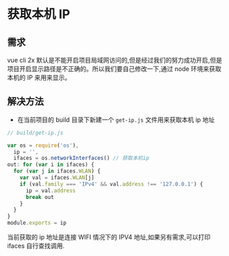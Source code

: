# 获取本机 IP

## 需求

vue cli 2x 默认是不能开启项目局域网访问的,但是经过我们的努力成功开启,但是项目开启显示路径是不正确的。所以我们要自己修改一下,通过 node 环境来获取本机的 IP 来用来显示。

## 解决方法

- 在当前项目的 build 目录下新建一个 `get-ip.js` 文件用来获取本机 ip 地址

```js
// build/get-ip.js

var os = require('os'),
  ip = '',
  ifaces = os.networkInterfaces() // 获取本机ip
out: for (var i in ifaces) {
  for (var j in ifaces.WLAN) {
    var val = ifaces.WLAN[j]
    if (val.family === 'IPv4' && val.address !== '127.0.0.1') {
      ip = val.address
      break out
    }
  }
}
module.exports = ip
```

当前获取的 ip 地址是连接 WIFI 情况下的 IPV4 地址,如果另有需求,可以打印 ifaces 自行查找调用.
